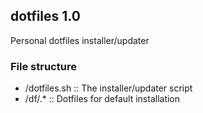 ## dotfiles 1.0
Personal dotfiles installer/updater

### File structure
- /dotfiles.sh  ::  The installer/updater script
- /df/.*  ::  Dotfiles for default installation
